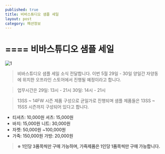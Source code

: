```yaml
---
published: true
title: 비바스튜디오 샘플 세일
layout: post
category: 패션정보
---
```

====
비바스튜디오 샘플 세일
====

![1](https://drive.google.com/thumbnail?id=0B5VguCJsOMroM0NwRHBFT0cyUFE&authuser=0&v=1432905051664&sz=w643-h475.jpg)


>비바스튜디오 샘플 세일 소식 전달합니다.
이번 5월 29일 - 30일 양일간 자양동에 위치한 오프라인 스토어에서 진행될 예정이라고 합니다.

>업무시간은 
29일: 13시 - 21시
30일: 14시 - 21시

>13SS ~ 14FW 시즌 제품 구성으로 균일가로 진행되며
샘플 제품들은 13SS ~ 15SS 시즌까지 구성되어 있다고 합니다.
>
- 티셔츠: 10,000원 셔츠: 15,000원
- 바지: 15,000원 니트: 30,000원
- 자켓: 50,000원 ~100,000원
- 가죽: 150,000원 가방: 20,000원

>**※ 1인당 3품목씩만 구매 가능하며, 가죽제품은 1인당 1품목씩만 구매 가능합니다.**
